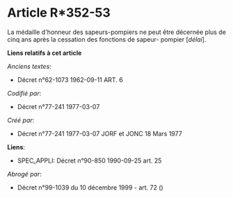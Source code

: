 # Article R*352-53

La médaille d'honneur des sapeurs-pompiers ne peut être décernée plus de cinq ans après la cessation des fonctions de sapeur-
pompier [*délai*].

**Liens relatifs à cet article**

_Anciens textes_:

  - Décret n°62-1073 1962-09-11 ART. 6

_Codifié par_:

  - Décret n°77-241 1977-03-07

_Créé par_:

  - Décret n°77-241 1977-03-07 JORF et JONC 18 Mars 1977

**Liens**:

  - SPEC_APPLI: Décret n°90-850 1990-09-25 art. 25

_Abrogé par_:

  - Décret n°99-1039 du 10 décembre 1999 - art. 72 ()
